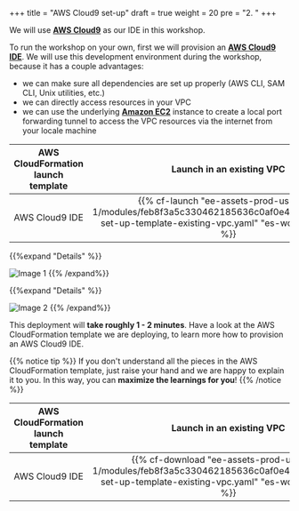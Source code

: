 +++
title = "AWS Cloud9 set-up"
draft = true
weight = 20
pre = "2. "
+++

We will use **[AWS Cloud9](https://aws.amazon.com/cloud9/)** as our IDE in this workshop.

To run the workshop on your own, first we will provision an **[AWS Cloud9 IDE](https://aws.amazon.com/cloud9/)**. We will use this development environment during the workshop, because it has a couple advantages:  

+ we can make sure all dependencies are set up properly (AWS CLI, SAM CLI, Unix utilities, etc.)
+ we can directly access resources in your VPC
+ we can use the underlying **[Amazon EC2](https://aws.amazon.com/ec2/)** instance to create a local port forwarding tunnel to access the VPC resources via the internet from your locale machine  

| AWS CloudFormation launch template | Launch in an existing VPC |
| ------ |:------:|
| AWS Cloud9 IDE | {{% cf-launch "ee-assets-prod-us-east-1/modules/feb8f3a5c330462185636c0af0e4a536/v1/cloud9-set-up-template-existing-vpc.yaml" "es-workshop-lab-2" %}} |  

{{%expand "Details" %}}


![Image 1](/images/2-cloud9-set-up/index-1.png)
{{% /expand%}}

{{%expand "Details" %}}


![Image 2](/images/2-cloud9-set-up/index-2.png)
{{% /expand%}}

This deployment will **take roughly 1 - 2 minutes**. Have a look at the AWS CloudFormation template we are deploying, to learn more how to provision an AWS Cloud9 IDE.  

{{% notice tip %}}
If you don't understand all the pieces in the AWS CloudFormation template, just raise your hand and we are happy to explain it to you. In this way, you can **maximize the learnings for you**!
{{% /notice %}}

| AWS CloudFormation launch template | Launch in an existing VPC |
| ------ |:------:|
| AWS Cloud9 IDE | {{% cf-download "ee-assets-prod-us-east-1/modules/feb8f3a5c330462185636c0af0e4a536/v1/cloud9-set-up-template-existing-vpc.yaml" "es-workshop-lab-2" %}} |  
